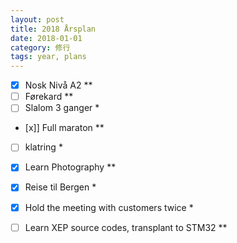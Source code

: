 ```yaml
---
layout: post
title: 2018 Årsplan
date: 2018-01-01
category: 修行
tags: year, plans
---
```

- [x] Nosk Nivå A2 **
- [ ] Førekard **
- [ ] Slalom 3 ganger * 
- [x]] Full maraton **
- [ ] klatring *
- [x] Learn Photography **
- [x] Reise til Bergen *
- [x] Hold the meeting with customers twice *
- [ ] Learn XEP source codes, transplant to STM32 **




